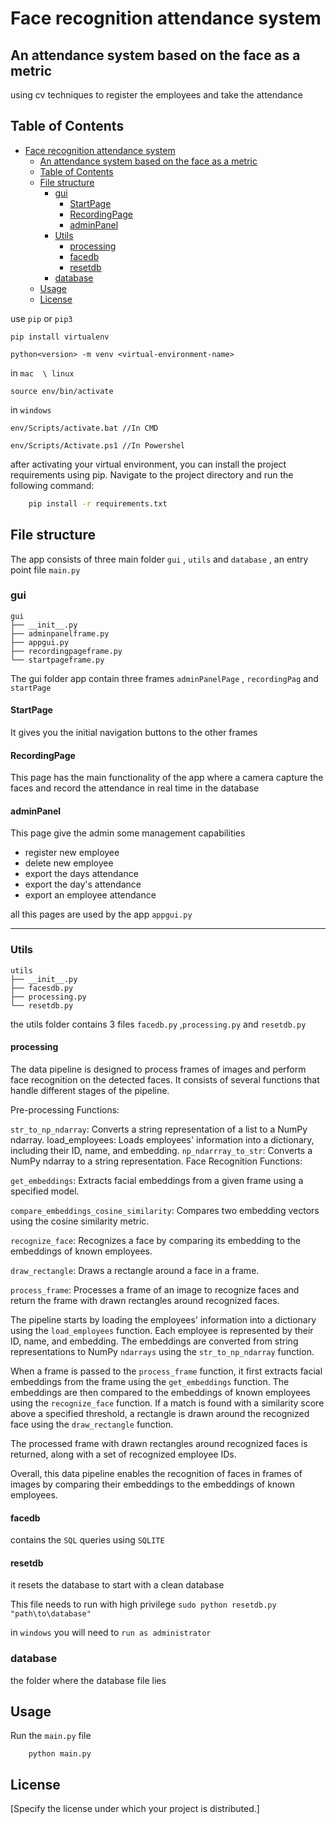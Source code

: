 # Face recognition attendance system

## An attendance system based on the face as a metric

using cv techniques to register the employees and take the attendance

## Table of Contents

- [Face recognition attendance system](#face-recognition-attendance-system)
  - [An attendance system based on the face as a metric](#an-attendance-system-based-on-the-face-as-a-metric)
  - [Table of Contents](#table-of-contents)
  - [File structure](#file-structure)
    - [gui](#gui)
      - [StartPage](#startpage)
      - [RecordingPage](#recordingpage)
      - [adminPanel](#adminpanel)
    - [Utils](#utils)
      - [processing](#processing)
      - [facedb](#facedb)
      - [resetdb](#resetdb)
    - [database](#database)
  - [Usage](#usage)
  - [License](#license)

use `pip` or `pip3`  

```
pip install virtualenv
```

```
python<version> -m venv <virtual-environment-name>
```

in `mac  \ linux`

```source env/bin/activate```

in `windows` 

```
env/Scripts/activate.bat //In CMD
```

```
env/Scripts/Activate.ps1 //In Powershel
```


after activating your virtual environment, you can install the project requirements using pip. Navigate to the project directory and run the following command:

```bash
    pip install -r requirements.txt
``` 
## File structure

The app consists of three main folder `gui` , `utils` and `database` , an entry point file `main.py`

### gui
```
gui
├── __init__.py
├── adminpanelframe.py
├── appgui.py
├── recordingpageframe.py
└── startpageframe.py
```
The gui folder app contain three frames `adminPanelPage` , `recordingPag` and `startPage`

#### StartPage

It gives you the initial navigation buttons to the other frames

#### RecordingPage

This page has the main functionality of the app where a camera capture the faces and record the attendance in real time in the database

#### adminPanel

This page give the admin some management capabilities

- register new employee
- delete new employee
- export the days attendance
- export the day's attendance
- export an employee attendance

all this pages are used by the app `appgui.py`

<hr>

### Utils
```
utils
├── __init__.py
├── facesdb.py
├── processing.py
└── resetdb.py
```
the utils folder contains 3 files `facedb.py` ,`processing.py` and `resetdb.py`

#### processing

The data pipeline is designed to process frames of images and perform face recognition on the detected faces. It consists of several functions that handle different stages of the pipeline.

Pre-processing Functions:

`str_to_np_ndarray`: Converts a string representation of a list to a NumPy ndarray.
load_employees: Loads employees' information into a dictionary, including their ID, name, and embedding.
`np_ndarrray_to_str`: Converts a NumPy ndarray to a string representation.
Face Recognition Functions:

`get_embeddings`: Extracts facial embeddings from a given frame using a specified model.

`compare_embeddings_cosine_similarity`: Compares two embedding vectors using the cosine similarity metric.

`recognize_face`: Recognizes a face by comparing its embedding to the embeddings of known employees.

`draw_rectangle`: Draws a rectangle around a face in a frame.

`process_frame`: Processes a frame of an image to recognize faces and return the frame with drawn rectangles around recognized faces.

The pipeline starts by loading the employees' information into a dictionary using the `load_employees` function. Each employee is represented by their ID, name, and embedding. The embeddings are converted from string representations to NumPy `ndarrays` using the `str_to_np_ndarray` function.

When a frame is passed to the `process_frame` function, it first extracts facial embeddings from the frame using the `get_embeddings` function. The embeddings are then compared to the embeddings of known employees using the `recognize_face` function. If a match is found with a similarity score above a specified threshold, a rectangle is drawn around the recognized face using the `draw_rectangle` function.

The processed frame with drawn rectangles around recognized faces is returned, along with a set of recognized employee IDs.

Overall, this data pipeline enables the recognition of faces in frames of images by comparing their embeddings to the embeddings of known employees.

#### facedb

contains the `SQL` queries using `SQLITE`

#### resetdb

it resets the database to start with a clean database

This file needs to run with high privilege 
`sudo python resetdb.py  "path\to\database"`

in `windows` you will need to `run as administrator`

### database
the folder where the database file lies
## Usage 

Run the `main.py` file

```
    python main.py
```

## License

[Specify the license under which your project is distributed.]

